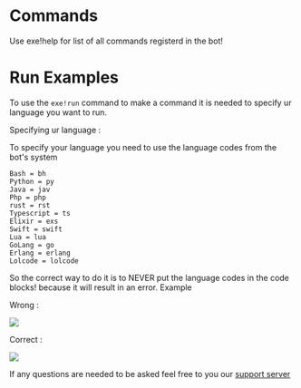 # Commands

Use exe!help for list of all commands registerd in the bot!

# Run Examples

To use the `exe!run` command to make a command it is needed to specify ur language you want to run.

Specifying ur language :

To specify your language you need to use the language codes from the bot's system 

```
Bash = bh
Python = py
Java = jav
Php = php
rust = rst
Typescript = ts
Elixir = exs 
Swift = swift
Lua = lua 
GoLang = go 
Erlang = erlang 
Lolcode = lolcode
```

So the correct way to do it is to NEVER put the language codes in the code blocks! because it will result in an error. Example

Wrong :

<img src = https://media.discordapp.net/attachments/882202923117993994/906389343910912070/unknown.png>

Correct :

<img src = https://media.discordapp.net/attachments/882202923117993994/906389898125266974/unknown.png>

If any questions are needed to be asked feel free to you our [support server](https://discord.gg/PUtAuj49NA)
